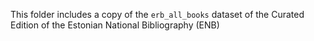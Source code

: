 This folder includes a copy of the `erb_all_books` dataset of the Curated Edition of the Estonian National Bibliography (ENB)